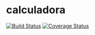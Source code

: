 # calculadora
[![Build Status](https://travis-ci.org/vinicius2018/calculadora.svg?branch=master)](https://travis-ci.org/vinicius2018/calculadora)
[![Coverage Status](https://coveralls.io/repos/github/vinicius2018/calculadora/badge.svg?branch=master)](https://coveralls.io/github/vinicius2018/calculadora?branch=master)
